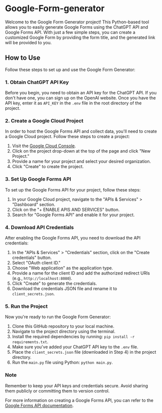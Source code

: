 # Google-Form-generator
Welcome to the Google Form Generator project! This Python-based tool allows you to easily generate Google Forms using the ChatGPT API and Google Forms API. With just a few simple steps, you can create a customized Google Form by providing the form title, and the generated link will be provided to you.
## How to Use

Follow these steps to set up and use the Google Form Generator:

### 1. Obtain ChatGPT API Key

Before you begin, you need to obtain an API key for the ChatGPT API. If you don't have one, you can sign up on the OpenAI website. Once you have the API key, enter it as `API_KEY` in the `.env` file in the root directory of the project.

### 2. Create a Google Cloud Project

In order to host the Google Forms API and collect data, you'll need to create a Google Cloud project. Follow these steps to create a project:

1. Visit the [Google Cloud Console](https://console.cloud.google.com/).
2. Click on the project drop-down at the top of the page and click "New Project."
3. Provide a name for your project and select your desired organization.
4. Click "Create" to create the project.

### 3. Set Up Google Forms API

To set up the Google Forms API for your project, follow these steps:

1. In your Google Cloud project, navigate to the "APIs & Services" > "Dashboard" section.
2. Click on the "+ ENABLE APIS AND SERVICES" button.
3. Search for "Google Forms API" and enable it for your project.

### 4. Download API Credentials

After enabling the Google Forms API, you need to download the API credentials:

1. In the "APIs & Services" > "Credentials" section, click on the "Create credentials" button.
2. Select "OAuth client ID."
3. Choose "Web application" as the application type.
4. Provide a name for the client ID and add the authorized redirect URIs (e.g., `http://localhost:8080`).
5. Click "Create" to generate the credentials.
6. Download the credentials JSON file and rename it to `client_secrets.json`.

### 5. Run the Project

Now you're ready to run the Google Form Generator:

1. Clone this GitHub repository to your local machine.
2. Navigate to the project directory using the terminal.
3. Install the required dependencies by running: `pip install -r requirements.txt`.
4. Make sure you've added your ChatGPT API key to the `.env` file.
5. Place the `client_secrets.json` file (downloaded in Step 4) in the project directory.
6. Run the `main.py` file using Python: `python main.py`.

### Note

Remember to keep your API keys and credentials secure. Avoid sharing them publicly or committing them to version control.

For more information on creating a Google Forms API, you can refer to the [Google Forms API documentation](https://developers.google.com/forms/api/guides).
